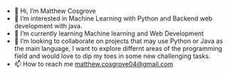 - 👋 Hi, I’m Matthew Cosgrove
- 👀 I’m interested in Machine Learning with Python and Backend web development with java.
- 🌱 I’m currently learning Machine learning and Web Development
- 💞️ I’m looking to collaborate on projects that may use Python or Java as the main language, I want to explore differnt areas of the programming field and would love to dip my toes in some new challenging tasks.
- 📫 How to reach me <a href="mailto:matthew.cosgrove04@gmail.com" target="_blank">matthew.cosgrove04@gmail.com</a>


<!---
MatthewCosgrove04/MatthewCosgrove04 is a ✨ special ✨ repository because its `README.md` (this file) appears on your GitHub profile.
You can click the Preview link to take a look at your changes.
--->
